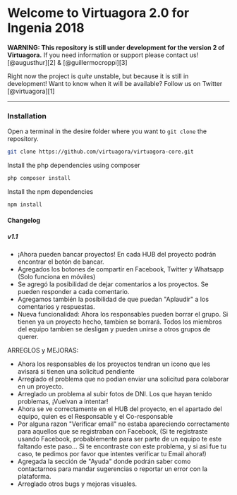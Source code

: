 # Welcome to Virtuagora 2.0 for Ingenia 2018

**WARNING: This repository is still under development for the version 2 of Virtuagora.**
If you need information or support please contact us! 
[@augusthur][2] & [@guillermocroppi][3]

Right now the project is *quite* unstable, but because it is still in development!
Want to know when it will be available? Follow us on Twitter  [@virtuagora][1]

---

### Installation
Open a terminal in the desire folder where you want to `git clone` the repository.
```bash
git clone https://github.com/virtuagora/virtuagora-core.git
```
Install the php dependencies using composer
```bash
php composer install
```
Install the npm dependencies
```bash
npm install
```

#### Changelog

##### v1.1
- ¡Ahora pueden bancar proyectos! En cada HUB del proyecto podrán encontrar el botón de bancar.
- Agregados los botones de compartir en Facebook, Twitter y Whatsapp (Solo funciona en móviles)
- Se agregó la posibilidad de dejar comentarios a los proyectos. Se pueden responder a cada comentario.
- Agregamos también la posibilidad de que puedan "Aplaudir" a los comentarios y respuestas.
- Nueva funcionalidad: Ahora los responsables pueden borrar el grupo. Si tienen ya un proyecto hecho, tambien se borrará. Todos los miembros del equipo tambien se desligan y pueden unirse a otros grupos de querer.

ARREGLOS y MEJORAS: 

- Ahora los responsables de los proyectos tendran un icono que les avisará si tienen una solicitud pendiente
- Arreglado el problema que no podian enviar una solicitud para colaborar en un proyecto.
- Arreglado un problema al subir fotos de DNI. Los que hayan tenido problemas, ¡Vuelvan a intentar!
- Ahora se ve correctamente en el HUB del proyecto, en el apartado del equipo, quien es el Responsable y el Co-responsable
- Por alguna razon "Verificar email" no estaba apareciendo correctamente para aquellos que se registraban con Facebook, (Si te registraste usando Facebook, probablemente para ser parte de un equipo te este faltando este paso... Si te encontraste con este problema, y si asi fue tu caso, te pedimos por favor que intentes verificar tu Email ahora!) 
- Agregada la sección de "Ayuda" donde podrán saber como contactarnos para mandar sugerencias o reportar un error con la plataforma.
- Arreglado otros bugs y mejoras visuales.

